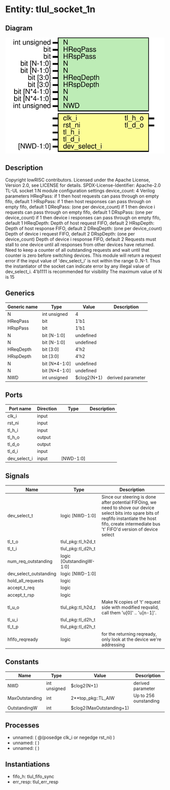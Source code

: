 # Entity: tlul_socket_1n

## Diagram

![Diagram](tlul_socket_1n.svg "Diagram")
## Description

Copyright lowRISC contributors.
 Licensed under the Apache License, Version 2.0, see LICENSE for details.
 SPDX-License-Identifier: Apache-2.0
 TL-UL socket 1:N module
 configuration settings
   device_count: 4
 Verilog parameters
   HReqPass:      if 1 then host requests can pass through on empty fifo,
                  default 1
   HRspPass:      if 1 then host responses can pass through on empty fifo,
                  default 1
   DReqPass:      (one per device_count) if 1 then device i requests can
                  pass through on empty fifo, default 1
   DRspPass:      (one per device_count) if 1 then device i responses can
                  pass through on empty fifo, default 1
   HReqDepth:     Depth of host request FIFO, default 2
   HRspDepth:     Depth of host response FIFO, default 2
   DReqDepth:     (one per device_count) Depth of device i request FIFO,
                  default 2
   DRspDepth:     (one per device_count) Depth of device i response FIFO,
                  default 2
 Requests must stall to one device until all responses from other devices
 have returned.  Need to keep a counter of all outstanding requests and
 wait until that counter is zero before switching devices.
 This module will return a request error if the input value of 'dev_select_i'
 is not within the range 0..N-1. Thus the instantiator of the socket
 can indicate error by any illegal value of dev_select_i. 4'b1111 is
 recommended for visibility
 The maximum value of N is 15
 
## Generics

| Generic name | Type          | Value       | Description       |
| ------------ | ------------- | ----------- | ----------------- |
| N            | int unsigned  | 4           |                   |
| HReqPass     | bit           | 1'b1        |                   |
| HRspPass     | bit           | 1'b1        |                   |
| N            | bit [N-1:0]   | undefined   |                   |
| N            | bit [N-1:0]   | undefined   |                   |
| HReqDepth    | bit [3:0]     | 4'h2        |                   |
| HRspDepth    | bit [3:0]     | 4'h2        |                   |
| N            | bit [N*4-1:0] | undefined   |                   |
| N            | bit [N*4-1:0] | undefined   |                   |
| NWD          | int unsigned  | $clog2(N+1) | derived parameter |
## Ports

| Port name    | Direction | Type      | Description |
| ------------ | --------- | --------- | ----------- |
| clk_i        | input     |           |             |
| rst_ni       | input     |           |             |
| tl_h_i       | input     |           |             |
| tl_h_o       | output    |           |             |
| tl_d_o       | output    |           |             |
| tl_d_i       | input     |           |             |
| dev_select_i | input     | [NWD-1:0] |             |
## Signals

| Name                   | Type                     | Description                                                                                                                                                                                                    |
| ---------------------- | ------------------------ | -------------------------------------------------------------------------------------------------------------------------------------------------------------------------------------------------------------- |
| dev_select_t           | logic [NWD-1:0]          | Since our steering is done after potential FIFOing, we need to shove our device select bits into spare bits of reqfifo instantiate the host fifo, create intermediate bus 't' FIFO'd version of device select  |
| tl_t_o                 | tlul_pkg::tl_h2d_t       |                                                                                                                                                                                                                |
| tl_t_i                 | tlul_pkg::tl_d2h_t       |                                                                                                                                                                                                                |
| num_req_outstanding    | logic [OutstandingW-1:0] |                                                                                                                                                                                                                |
| dev_select_outstanding | logic [NWD-1:0]          |                                                                                                                                                                                                                |
| hold_all_requests      | logic                    |                                                                                                                                                                                                                |
| accept_t_req           | logic                    |                                                                                                                                                                                                                |
| accept_t_rsp           | logic                    |                                                                                                                                                                                                                |
| tl_u_o                 | tlul_pkg::tl_h2d_t       | Make N copies of 't' request side with modified reqvalid, call them 'u[0]' .. 'u[n-1]'.                                                                                                                        |
| tl_u_i                 | tlul_pkg::tl_d2h_t       |                                                                                                                                                                                                                |
| tl_t_p                 | tlul_pkg::tl_d2h_t       |                                                                                                                                                                                                                |
| hfifo_reqready         | logic                    | for the returning reqready, only look at the device we're addressing                                                                                                                                           |
## Constants

| Name           | Type         | Value                    | Description           |
| -------------- | ------------ | ------------------------ | --------------------- |
| NWD            | int unsigned | $clog2(N+1)              | derived parameter     |
| MaxOutstanding | int          | 2**top_pkg::TL_AIW       | Up to 256 ounstanding |
| OutstandingW   | int          | $clog2(MaxOutstanding+1) |                       |
## Processes
- unnamed: ( @(posedge clk_i or negedge rst_ni) )
- unnamed: (  )
- unnamed: (  )
## Instantiations

- fifo_h: tlul_fifo_sync
- err_resp: tlul_err_resp
